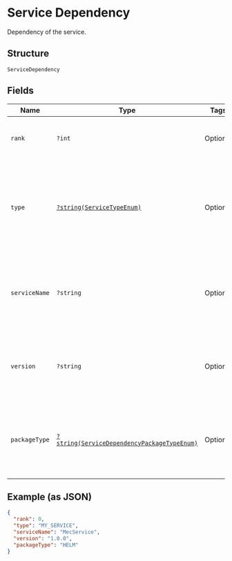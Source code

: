 
# Service Dependency

Dependency of the service.

## Structure

`ServiceDependency`

## Fields

| Name | Type | Tags | Description | Getter | Setter |
|  --- | --- | --- | --- | --- | --- |
| `rank` | `?int` | Optional | The dependency rank.<br>**Constraints**: `<= 2048` | getRank(): ?int | setRank(?int rank): void |
| `type` | [`?string(ServiceTypeEnum)`](../../doc/models/service-type-enum.md) | Optional | Service Type e.g. Installation, Operations, Custom.<br>**Constraints**: *Maximum Length*: `100`, *Pattern*: `^[a-zA-Z0-9-_.]+$` | getType(): ?string | setType(?string type): void |
| `serviceName` | `?string` | Optional | Name of the dependent service.<br>**Constraints**: *Maximum Length*: `64`, *Pattern*: `^[a-zA-Z0-9\-_]+$` | getServiceName(): ?string | setServiceName(?string serviceName): void |
| `version` | `?string` | Optional | Version of the service being used.<br>**Constraints**: *Maximum Length*: `10`, *Pattern*: `^[0-9\.]+$` | getVersion(): ?string | setVersion(?string version): void |
| `packageType` | [`?string(ServiceDependencyPackageTypeEnum)`](../../doc/models/service-dependency-package-type-enum.md) | Optional | Deployment package type.<br>**Constraints**: *Maximum Length*: `100`, *Pattern*: `^[a-zA-Z0-9-_.]+$` | getPackageType(): ?string | setPackageType(?string packageType): void |

## Example (as JSON)

```json
{
  "rank": 0,
  "type": "MY_SERVICE",
  "serviceName": "MecService",
  "version": "1.0.0",
  "packageType": "HELM"
}
```

